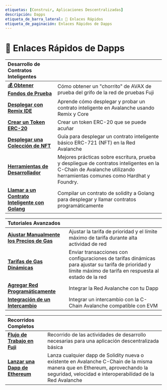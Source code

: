 ```yaml
---
etiquetas: [Construir, Aplicaciones Descentralizadas]
descripción: Dapps
etiqueta_de_barra_lateral: 🔗 Enlaces Rápidos
etiqueta_de_paginación: Enlaces Rápidos de Dapps
---
```


# 🔗 Enlaces Rápidos de Dapps

| Desarrollo de Contratos Inteligentes       |   |
| :------------------------------------------------- | :-------------------------------------------------------------------------------------------------------------------------------------------------- |
| [**💰 Obtener Fondos de Prueba**](/build/dapp/smart-contracts/get-funds-faucet.md)      | Cómo obtener un "chorrito" de AVAX de prueba del grifo de la red de pruebas Fuji |
| [**Desplegar con Remix IDE**](/build/dapp/smart-contracts/remix-deploy.md)   | Aprende cómo desplegar y probar un contrato inteligente en Avalanche usando Remix y Core |
| [**Crear un Token ERC-20**](/build/dapp/smart-contracts/erc-20.md)      |  Crear un token ERC-20 que se puede acuñar |
| [**Desplegar una Colección de NFT**](/build/dapp/smart-contracts/nfts/deploy-collection.md)      |  Guía para desplegar un contrato inteligente básico ERC-721 (NFT) en la Red Avalanche |
| [**Herramientas de Desarrollador**](/build/dapp/smart-contracts/toolchains/hardhat.md)      |  Mejores prácticas sobre escritura, prueba y despliegue de contratos inteligentes en la C-Chain de Avalanche utilizando herramientas comunes como Hardhat y Foundry. |
| [**Llamar a un Contrato Inteligente con Golang**](/build/dapp/smart-contracts/abigen.md)      |  Compilar un contrato de solidity a Golang para desplegar y llamar contratos programáticamente |

| Tutoriales Avanzados      |   |
| :------------------------------------------------- | :-------------------------------------------------------------------------------------------------------------------------------------------------- |
| [**Ajustar Manualmente los Precios de Gas**](build/dapp/advanced/adjusting-gas-price-during-high-network-activity.md) | Ajustar la tarifa de prioridad y el límite máximo de tarifa durante alta actividad de red |
| [**Tarifas de Gas Dinámicas**](build/dapp/advanced/sending-transactions-with-dynamic-fees-using-javascript.md) | Enviar transacciones con configuraciones de tarifas dinámicas para ajustar su tarifa de prioridad y límite máximo de tarifa en respuesta al estado de la red |
| [**Agregar Red Programáticamente**](build/dapp/advanced/add-avalanche-programmatically.md) | Integrar la Red Avalanche con tu Dapp |
| [**Integración de un Intercambio**](build/dapp/advanced/integrate-exchange.md) | Integrar un intercambio con la C-Chain Avalanche compatible con EVM |

| Recorridos Completos     |   |
| :------------------------------------------------- | :-------------------------------------------------------------------------------------------------------------------------------------------------- |
| [**Flujo de Trabajo en Fuji**](/build/dapp/fuji-workflow.md) | Recorrido de las actividades de desarrollo necesarias para una aplicación descentralizada básica |
| [**Lanzar una Dapp de Ethereum**](/build/dapp/launch-dapp.md) | Lanza cualquier dapp de Solidity nueva o existente en Avalanche C-Chain de la misma manera que en Ethereum, aprovechando la seguridad, velocidad e interoperabilidad de la Red Avalanche |